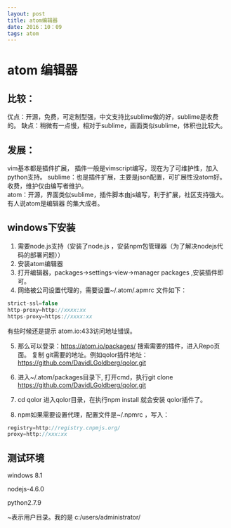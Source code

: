 ```yaml
---
layout: post
title: atom编辑器
date: 2016：10：09
tags: atom
---
```

# atom 编辑器

## 比较：
优点：开源，免费，可定制型强，中文支持比sublime做的好，sublime是收费的。
缺点：稍微有一点慢，相对于sublime，画面类似sublime，体积也比较大。

## 发展：
  vim基本都是插件扩展， 插件一般是vimscript编写，现在为了可维护性，加入python支持。
  sublime：也是插件扩展，主要是json配置，可扩展性没atom好。收费，维护仅由编写者维护。       
  atom：开源，界面类似sublime，插件脚本由js编写，利于扩展，社区支持强大。有人说atom是编辑器
  的集大成者。

## windows下安装
1. 需要node.js支持（安装了node.js ，安装npm包管理器（为了解决nodejs代码的部署问题））
2. 安装atom编辑器
3. 打开编辑器，packages->settings-view->manager packages ,安装插件即可。
4. 网络被公司设置代理的，需要设置~/.atom/.apmrc 文件如下：
```js
strict-ssl=false
http-proxy=http://xxxx:xx
https-proxy=https://xxxx:xx
```
有些时候还是提示 atom.io:433访问地址错误。

5. 那么可以登录：https://atom.io/packages/ 搜索需要的插件，进入Repo页面。
复制 git需要的地址。例如qolor插件地址：https://github.com/DavidLGoldberg/qolor.git

6. 进入~/.atom/packages目录下, 打开cmd，执行git clone https://github.com/DavidLGoldberg/qolor.git

7. cd qolor 进入qolor目录，在执行npm install 就会安装 qolor插件了。

8. npm如果需要设置代理，配置文件是~/.npmrc ，写入：
```js
registry=http://registry.cnpmjs.org/
proxy=http://xxx:xx
```
## 测试环境
 windows 8.1

 nodejs-4.6.0

 python2.7.9


 ~表示用户目录。我的是 c:/users/administrator/
